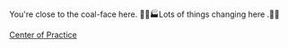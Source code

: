 You're close to the coal-face here. 👷‍♂️🏭Lots of things changing here .👷‍♂️

[Center of Practice](Center-of-Practice)